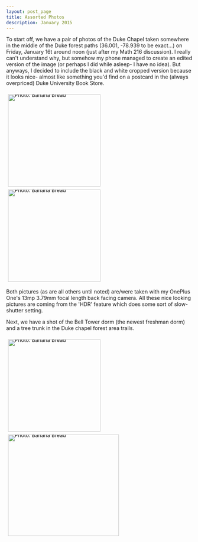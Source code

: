 ```yaml
---
layout: post_page
title: Assorted Photos
description: January 2015
---
```

To start off, we have a pair of photos of the Duke Chapel taken somewhere in the middle of the Duke forest paths (36.001, -78.939 to be exact...) on Friday, January 16t around noon (just after my Math 216 discussion). I really can't understand why, but somehow my phone managed to create an edited version of the image (or perhaps I did while asleep- I have no idea). But anyways, I decided to include the black and white cropped version because it looks nice- almost like something you'd find on a postcard in the (always overpriced) Duke University Book Store. 

<div style="line-height:0;padding:4px 0 0 1px;">
<a href="http://i.imgur.com/FasHZUi.jpg" style="display:inline-block;margin:3px;text-decoration:none;"> 
<img alt="Photo: Banana Bread" height="250" src="http://i.imgur.com/FasHZUi.jpg" title="Banana Bread" width="250" style="padding:1px;">
</a>
<a href="http://i.imgur.com/24fmCmR.jpg" style="display:inline-block;margin:3px;text-decoration:none;"> 
<img alt="Photo: Banana Bread" height="250" src="http://i.imgur.com/24fmCmR.jpg" title="Banana Bread" width="250" style="padding:1px;">
</a>
</div>

Both pictures (as are all others until noted) are/were taken with my OnePlus One's 13mp 3.79mm focal length back facing camera. All these nice looking pictures are coming from the 'HDR' feature which does some sort of slow-shutter setting.

Next, we have a shot of the Bell Tower dorm (the newest freshman dorm) and a tree trunk in the Duke chapel forest area trails. 

<div style="line-height:0;padding:4px 0 0 1px;">
<a href="http://i.imgur.com/4Yspu45.jpg" style="display:inline-block;margin:3px;text-decoration:none;"> 
<img alt="Photo: Banana Bread" height="250" src="http://i.imgur.com/4Yspu45.jpg" title="Banana Bread" width="250" style="padding:1px;">
</a>
<a href="http://i.imgur.com/ORydN8O.jpg" style="display:inline-block;margin:3px;text-decoration:none;"> 
<img alt="Photo: Banana Bread" height="275" src="http://i.imgur.com/ORydN8O.jpg" title="Banana Bread" width="300" style="padding:1px;">
</a>
</div>

